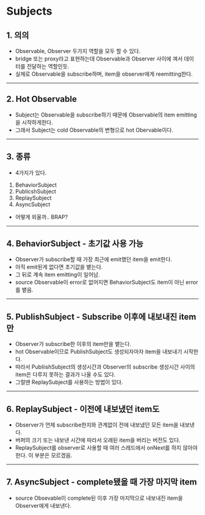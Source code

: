 # Subjects

## 1. 의의
- Observable, Observer 두가지 역할을 모두 할 수 있다.
- bridge 또는 proxy라고 표현하는데 Observable과 Observer 사이에 껴서 데이터를 전달하는 역할인듯.
- 실제로 Observable을 subscribe하며, item을 observer에게 reemitting한다.  

---

## 2. Hot Observable
- Subject는 Observable을 subscribe하기 때문에 Observable의 item emitting을 시작하게한다.
- 그래서 Subject는 cold Observable의 변형으로 hot Obervable이다.

---

## 3. 종류
- 4가지가 있다.
1. BehaviorSubject
2. PublicshSubject
3. ReplaySubject
4. AsyncSubject

- 어떻게 외울까.. BRAP?

---

## 4. BehaviorSubject - 초기값 사용 가능
- Observer가 subscribe할 때 가장 최근에 emit했던 item을 emit한다.
- 아직 emit된게 없다면 초기값을 뱉는다.
- 그 뒤로 계속 item emitting이 일어남.
- source Observable이 error로 없어지면 BehaviorSubject도 item이 아닌 error를 뱉음.

---

## 5. PublishSubject - Subscribe 이후에 내보내진 item만
- Observer가 subscribe한 이후의 item만을 뱉는다.
- hot Observable이므로 PublishSubject도 생성되자마자 item을 내보내기 시작한다.
- 따라서 PubliishSubject의 생성시간과 Observer의 subscribe 생성시간 사이의 item은 다루지 못하는 결과가 나올 수도 있다.
- 그럴땐 ReplaySubject를 사용하는 방법이 있다.

---

## 6. ReplaySubject - 이전에 내보냈던 item도
- Observer가 언제 subscribe한지와 관계없이 전에 내보냈던 모든 item을 내보낸다.
- 버퍼의 크기 또는 내보낸 시간에 따라서 오래된 item을 버리는 버전도 있다.
- ReplaySubject를 observer로 사용할 때 여러 스레드에서 onNext를 하지 않아야 한다. 이 부분은 모르겠음.

---

## 7. AsyncSubject - complete됐을 때 가장 마지막 item
- source Obsevable이 complete된 이후 가장 마지막으로 내보내진 item을 Observer에게 내보낸다.